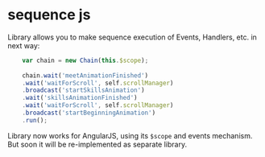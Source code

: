 # sequence js
Library allows you to make sequence execution of Events, Handlers, etc. in next way:

````js
    var chain = new Chain(this.$scope);
    
    chain.wait('meetAnimationFinished')
    .wait('waitForScroll', self.scrollManager)
    .broadcast('startSkillsAnimation')
    .wait('skillsAnimationFinished')
    .wait('waitForScroll', self.scrollManager)
    .broadcast('startBeginningAnimation')
    .run();
````

Library now works for AngularJS, using its <code>$scope</code> and events mechanism. But soon it will be re-implemented as separate library.
